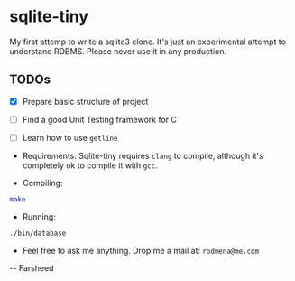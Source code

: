 # sqlite-tiny
My first attemp to write a sqlite3 clone.  It's just an experimental attempt to understand RDBMS. Please never use it in any production.


## TODOs
- [x] Prepare basic structure of project
- [ ] Find a good Unit Testing framework for C
- [ ] Learn how to use `getline`


- Requirements:
Sqlite-tiny requires `clang` to compile, although it's completely ok to compile it with
`gcc`.

- Compiling:
```bash
make
```

- Running:
```bash
./bin/database
```
- Feel free to ask me anything.  Drop me a mail at: `rodmena@me.com`

-- Farsheed
